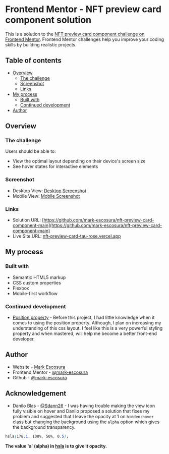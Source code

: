 # Frontend Mentor - NFT preview card component solution

This is a solution to the [NFT preview card component challenge on Frontend Mentor](https://www.frontendmentor.io/challenges/nft-preview-card-component-SbdUL_w0U). Frontend Mentor challenges help you improve your coding skills by building realistic projects.

## Table of contents

- [Overview](#overview)
  - [The challenge](#the-challenge)
  - [Screenshot](#screenshot)
  - [Links](#links)
- [My process](#my-process)
  - [Built with](#built-with)
  - [Continued development](#continued-development)
- [Author](#author)

## Overview

### The challenge

Users should be able to:

- View the optimal layout depending on their device's screen size
- See hover states for interactive elements

### Screenshot

- Desktop View: [Desktop Screenshot](/design/desktop-view.png) <br>
- Mobile View: [Mobile Screenshot](/design/mobile-view.png)

### Links

- Solution URL: [https://github.com/mark-escosura/nft-preview-card-component-main](https://github.com/mark-escosura/nft-preview-card-component-main)
- Live Site URL: [nft-preview-card-tau-rose.vercel.app](nft-preview-card-tau-rose.vercel.app)

## My process

### Built with

- Semantic HTML5 markup
- CSS custom properties
- Flexbox
- Mobile-first workflow

### Continued development

- [Position property](https://www.w3schools.com/css/css_positioning.asp) - Before this project, I had little knowledge when it comes to using the position property. Although, I plan on increasing my understanding of this css layout. I feel like this is a very powerful styling property and when mastered, will help me become a better front-end developer.

## Author

- Website - [Mark Escosura](https://mark-escosura-portfolio.vercel.app/)
- Frontend Mentor - [@mark-escosura](https://www.frontendmentor.io/profile/mark-escosura)
- Github - [@mark-escosura](https://www.github.com/mark-escosura)

## Acknowledgement

- Danilo Blas - [@Sdann26](https://www.frontendmentor.io/profile/Sdann26) - I was having trouble making the view icon fully visible on hover and Danilo proposed a solution that fixes my problem and suggested that I leave the opacity at 1 on `hidden:hover` class but changing the background using the `alpha` option which gives the background transparency.

```css
hsla(178.1, 100%, 50%, 0.5);
```

**The value 'a' (alpha) in [hsla](https://developer.mozilla.org/en-US/docs/Web/CSS/color_value/hsla) is to give it opacity.**
